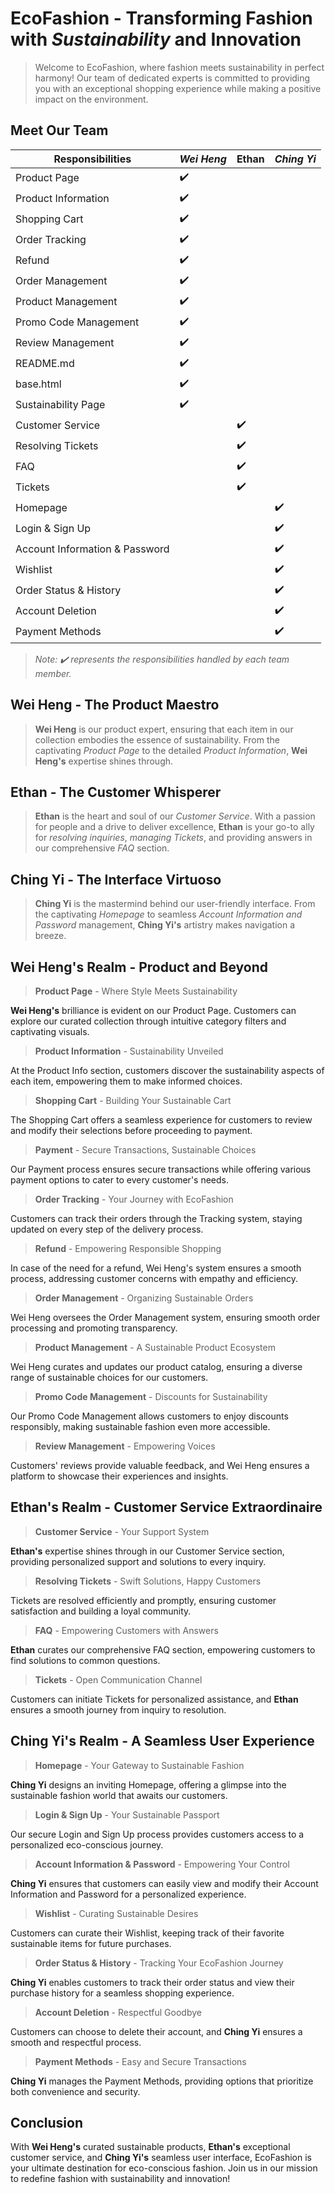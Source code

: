 # EcoFashion - Transforming Fashion with *Sustainability* and **Innovation**

> Welcome to EcoFashion, where fashion meets sustainability in perfect harmony! Our team of dedicated experts is committed to providing you with an exceptional shopping experience while making a positive impact on the environment.

## Meet Our Team

Responsibilities | *Wei Heng* | **Ethan** | *Ching Yi*
--- | --- | --- | ---
Product Page | ✔️ | | 
Product Information | ✔️ | | 
Shopping Cart | ✔️ | | 
Order Tracking | ✔️ | | 
Refund | ✔️ | | 
Order Management | ✔️ | | 
Product Management | ✔️ | | 
Promo Code Management | ✔️ | | 
Review Management | ✔️ | | 
README.md | ✔️ | | 
base.html | ✔️ | | 
Sustainability Page | ✔️ | | 
Customer Service | | ✔️ | 
Resolving Tickets | | ✔️ | 
FAQ | | ✔️ | 
Tickets | | ✔️ | 
Homepage | | | ✔️
Login & Sign Up | | | ✔️
Account Information & Password | | | ✔️
Wishlist | | | ✔️
Order Status & History | | | ✔️
Account Deletion | | | ✔️
Payment Methods | | | ✔️

> *Note: ✔️ represents the responsibilities handled by each team member.*

## Wei Heng - The Product Maestro

> **Wei Heng** is our product expert, ensuring that each item in our collection embodies the essence of sustainability. From the captivating *Product Page* to the detailed *Product Information*, **Wei Heng's** expertise shines through.

## Ethan - The Customer Whisperer

> **Ethan** is the heart and soul of our *Customer Service*. With a passion for people and a drive to deliver excellence, **Ethan** is your go-to ally for *resolving inquiries*, *managing Tickets*, and providing answers in our comprehensive *FAQ* section.

## Ching Yi - The Interface Virtuoso

> **Ching Yi** is the mastermind behind our user-friendly interface. From the captivating *Homepage* to seamless *Account Information and Password* management, **Ching Yi's** artistry makes navigation a breeze.

## Wei Heng's Realm - Product and Beyond

> **Product Page** - Where Style Meets Sustainability

**Wei Heng's** brilliance is evident on our Product Page. Customers can explore our curated collection through intuitive category filters and captivating visuals.

> **Product Information** - Sustainability Unveiled

At the Product Info section, customers discover the sustainability aspects of each item, empowering them to make informed choices.

> **Shopping Cart** - Building Your Sustainable Cart

The Shopping Cart offers a seamless experience for customers to review and modify their selections before proceeding to payment.

> **Payment** - Secure Transactions, Sustainable Choices

Our Payment process ensures secure transactions while offering various payment options to cater to every customer's needs.

> **Order Tracking** - Your Journey with EcoFashion

Customers can track their orders through the Tracking system, staying updated on every step of the delivery process.

> **Refund** - Empowering Responsible Shopping

In case of the need for a refund, Wei Heng's system ensures a smooth process, addressing customer concerns with empathy and efficiency.

> **Order Management** - Organizing Sustainable Orders

Wei Heng oversees the Order Management system, ensuring smooth order processing and promoting transparency.

> **Product Management** - A Sustainable Product Ecosystem

Wei Heng curates and updates our product catalog, ensuring a diverse range of sustainable choices for our customers.

> **Promo Code Management** - Discounts for Sustainability

Our Promo Code Management allows customers to enjoy discounts responsibly, making sustainable fashion even more accessible.

> **Review Management** - Empowering Voices

Customers' reviews provide valuable feedback, and Wei Heng ensures a platform to showcase their experiences and insights.

## Ethan's Realm - Customer Service Extraordinaire

> **Customer Service** - Your Support System

**Ethan's** expertise shines through in our Customer Service section, providing personalized support and solutions to every inquiry.

> **Resolving Tickets** - Swift Solutions, Happy Customers

Tickets are resolved efficiently and promptly, ensuring customer satisfaction and building a loyal community.

> **FAQ** - Empowering Customers with Answers

**Ethan** curates our comprehensive FAQ section, empowering customers to find solutions to common questions.

> **Tickets** - Open Communication Channel

Customers can initiate Tickets for personalized assistance, and **Ethan** ensures a smooth journey from inquiry to resolution.

## Ching Yi's Realm - A Seamless User Experience

> **Homepage** - Your Gateway to Sustainable Fashion

**Ching Yi** designs an inviting Homepage, offering a glimpse into the sustainable fashion world that awaits our customers.

> **Login & Sign Up** - Your Sustainable Passport

Our secure Login and Sign Up process provides customers access to a personalized eco-conscious journey.

> **Account Information & Password** - Empowering Your Control

**Ching Yi** ensures that customers can easily view and modify their Account Information and Password for a personalized experience.

> **Wishlist** - Curating Sustainable Desires

Customers can curate their Wishlist, keeping track of their favorite sustainable items for future purchases.

> **Order Status & History** - Tracking Your EcoFashion Journey

**Ching Yi** enables customers to track their order status and view their purchase history for a seamless shopping experience.

> **Account Deletion** - Respectful Goodbye

Customers can choose to delete their account, and **Ching Yi** ensures a smooth and respectful process.

> **Payment Methods** - Easy and Secure Transactions

**Ching Yi** manages the Payment Methods, providing options that prioritize both convenience and security.

## Conclusion

With **Wei Heng's** curated sustainable products, **Ethan's** exceptional customer service, and **Ching Yi's** seamless user interface, EcoFashion is your ultimate destination for eco-conscious fashion. Join us in our mission to redefine fashion with sustainability and innovation!
